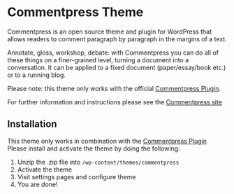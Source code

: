 Commentpress Theme
==================

Commentpress is an open source theme and plugin for WordPress that allows readers to comment paragraph by paragraph in the margins of a text.

Annotate, gloss, workshop, debate: with Commentpress you can do all of these things on a finer-grained level, turning a document into a conversation. It can be applied to a fixed document (paper/essay/book etc.) or to a running blog.

Please note: this theme only works with the official [Commentpress Plugin](https://github.com/IFBook/CommentPressPlugin).

For further information and instructions please see the [Commentpress site](http://www.futureofthebook.org/commentpress/)

## Installation ##

This theme only works in combination with the [Commentpress Plugin](https://github.com/IFBook/CommentPressPlugin)
Please install and activate the theme by doing the following:

1. Unzip the .zip file into `/wp-content/themes/commentpress`
2. Activate the theme
3. Visit settings pages and configure theme
4. You are done!

